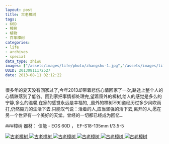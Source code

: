 ```yaml
---
layout: post
title: 古老樟树
tags:
- 60D
- 樟树
- 植物
- 百年樟树
categories:
- life
- archives
- special
data_type: zhiwu
images: ["/assets/images/life/photo/zhangshu-1.jpg","/assets/images/life/photo/zhangshu-4.jpg","/assets/images/life/photo/zhangshu-5.jpg"]
UUID: 20130811172527
date: 2013-08-11 02:12:22
---
```


   很多年的夏天没有回家过了,今年2013却带着悲伤心情回家了一次,路途上整个人的心情跌落到了低谷。回到家把事情都处理完,望着窗外的樟树,给人的感觉是多么的宁静,多么的温馨,在家的感觉永远是幸福的,
,窗外的樟树不知道经历过多少风吹雨打,仍然毅力的生活下去.只能叹气说：活着的人,应当坚强的活下去,离开的人,愿在另一个世界有一个美好的天堂。曾经的一切都已经成为回忆...

###樟树
器材： 佳能 - EOS 60D ， EF-S18-135mm f/3.5-5


<a href="{{site.aliyun_oss}}/assets/images/life/photo/zhangshu-1.jpg" alt="古老樟树" rel="prettyPhoto[{{page.UUID}}]">
<img src="{{site.aliyun_oss}}/assets/images/life/photo/zhangshu-1.jpg" alt="古老樟树" ></img>
</a>

<a href="{{site.aliyun_oss}}/assets/images/life/photo/zhangshu-2.jpg" alt="古老樟树" rel="prettyPhoto[{{page.UUID}}]">
<img src="{{site.aliyun_oss}}/assets/images/life/photo/zhangshu-2.jpg" alt="古老樟树" ></img>
</a>

<a href="{{site.aliyun_oss}}/assets/images/life/photo/zhangshu-3.jpg" alt="古老樟树" rel="prettyPhoto[{{page.UUID}}]">
<img src="{{site.aliyun_oss}}/assets/images/life/photo/zhangshu-3.jpg" alt="古老樟树" ></img>
</a>

<a href="{{site.aliyun_oss}}/assets/images/life/photo/zhangshu-4.jpg" alt="古老樟树" rel="prettyPhoto[{{page.UUID}}]">
<img src="{{site.aliyun_oss}}/assets/images/life/photo/zhangshu-4.jpg" alt="古老樟树" ></img>
</a>

<a href="{{site.aliyun_oss}}/assets/images/life/photo/zhangshu-5.jpg" alt="古老樟树" rel="prettyPhoto[{{page.UUID}}]">
<img src="{{site.aliyun_oss}}/assets/images/life/photo/zhangshu-5.jpg" alt="古老樟树" ></img>
</a>

<a href="{{site.aliyun_oss}}/assets/images/life/photo/zhangshu-6.jpg" alt="古老樟树" rel="prettyPhoto[{{page.UUID}}]">
<img src="{{site.aliyun_oss}}/assets/images/life/photo/zhangshu-6.jpg" alt="古老樟树" ></img>
</a>


